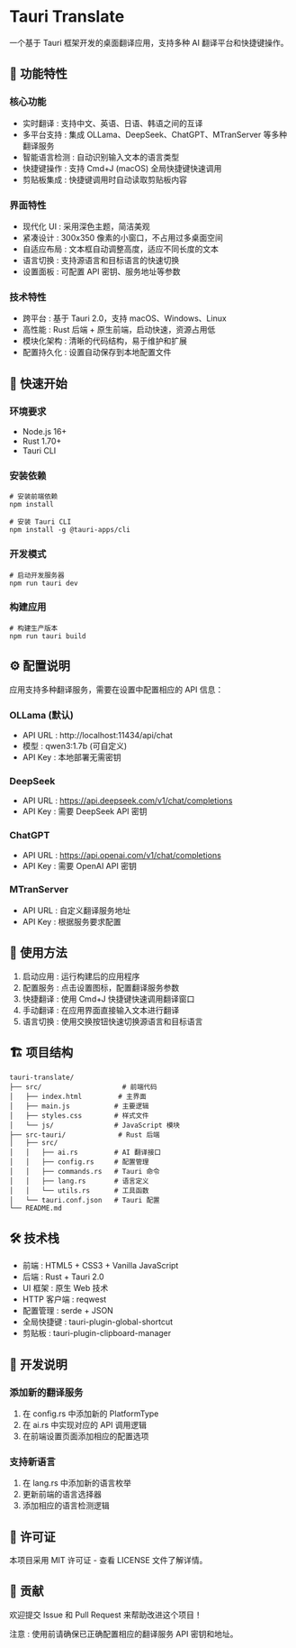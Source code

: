 # Tauri Translate
一个基于 Tauri 框架开发的桌面翻译应用，支持多种 AI 翻译平台和快捷键操作。

## 🌟 功能特性
### 核心功能
- 实时翻译 : 支持中文、英语、日语、韩语之间的互译
- 多平台支持 : 集成 OLLama、DeepSeek、ChatGPT、MTranServer 等多种翻译服务
- 智能语言检测 : 自动识别输入文本的语言类型
- 快捷键操作 : 支持 Cmd+J (macOS) 全局快捷键快速调用
- 剪贴板集成 : 快捷键调用时自动读取剪贴板内容
### 界面特性
- 现代化 UI : 采用深色主题，简洁美观
- 紧凑设计 : 300x350 像素的小窗口，不占用过多桌面空间
- 自适应布局 : 文本框自动调整高度，适应不同长度的文本
- 语言切换 : 支持源语言和目标语言的快速切换
- 设置面板 : 可配置 API 密钥、服务地址等参数
### 技术特性
- 跨平台 : 基于 Tauri 2.0，支持 macOS、Windows、Linux
- 高性能 : Rust 后端 + 原生前端，启动快速，资源占用低
- 模块化架构 : 清晰的代码结构，易于维护和扩展
- 配置持久化 : 设置自动保存到本地配置文件
## 🚀 快速开始
### 环境要求
- Node.js 16+
- Rust 1.70+
- Tauri CLI
### 安装依赖
```
# 安装前端依赖
npm install

# 安装 Tauri CLI
npm install -g @tauri-apps/cli
```
### 开发模式
```
# 启动开发服务器
npm run tauri dev
```
### 构建应用
```
# 构建生产版本
npm run tauri build
```
## ⚙️ 配置说明
应用支持多种翻译服务，需要在设置中配置相应的 API 信息：

### OLLama (默认)
- API URL : http://localhost:11434/api/chat
- 模型 : qwen3:1.7b (可自定义)
- API Key : 本地部署无需密钥
### DeepSeek
- API URL : https://api.deepseek.com/v1/chat/completions
- API Key : 需要 DeepSeek API 密钥
### ChatGPT
- API URL : https://api.openai.com/v1/chat/completions
- API Key : 需要 OpenAI API 密钥
### MTranServer
- API URL : 自定义翻译服务地址
- API Key : 根据服务要求配置
## 🎯 使用方法
1. 启动应用 : 运行构建后的应用程序
2. 配置服务 : 点击设置图标，配置翻译服务参数
3. 快捷翻译 : 使用 Cmd+J 快捷键快速调用翻译窗口
4. 手动翻译 : 在应用界面直接输入文本进行翻译
5. 语言切换 : 使用交换按钮快速切换源语言和目标语言
## 🏗️ 项目结构
```
tauri-translate/
├── src/                    # 前端代码
│   ├── index.html         # 主界面
│   ├── main.js           # 主要逻辑
│   ├── styles.css        # 样式文件
│   └── js/               # JavaScript 模块
├── src-tauri/             # Rust 后端
│   ├── src/
│   │   ├── ai.rs         # AI 翻译接口
│   │   ├── config.rs     # 配置管理
│   │   ├── commands.rs   # Tauri 命令
│   │   ├── lang.rs       # 语言定义
│   │   └── utils.rs      # 工具函数
│   └── tauri.conf.json   # Tauri 配置
└── README.md
```
## 🛠️ 技术栈
- 前端 : HTML5 + CSS3 + Vanilla JavaScript
- 后端 : Rust + Tauri 2.0
- UI 框架 : 原生 Web 技术
- HTTP 客户端 : reqwest
- 配置管理 : serde + JSON
- 全局快捷键 : tauri-plugin-global-shortcut
- 剪贴板 : tauri-plugin-clipboard-manager
## 📝 开发说明
### 添加新的翻译服务
1. 在 config.rs 中添加新的 PlatformType
2. 在 ai.rs 中实现对应的 API 调用逻辑
3. 在前端设置页面添加相应的配置选项
### 支持新语言
1. 在 lang.rs 中添加新的语言枚举
2. 更新前端的语言选择器
3. 添加相应的语言检测逻辑
## 📄 许可证
本项目采用 MIT 许可证 - 查看 LICENSE 文件了解详情。

## 🤝 贡献
欢迎提交 Issue 和 Pull Request 来帮助改进这个项目！

注意 : 使用前请确保已正确配置相应的翻译服务 API 密钥和地址。